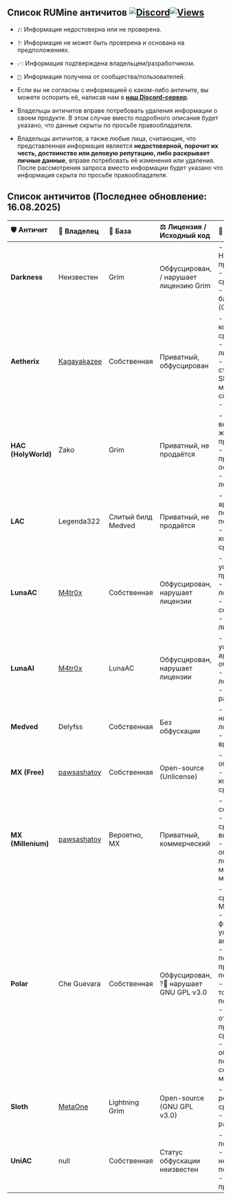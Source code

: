 ## Список RUMine античитов [![Discord](https://img.shields.io/discord/1297490292349468715?logo=discord&logoColor=white&label=Discord&color=7289DA)](https://dsc.gg/kaelus)[![Views](https://api.visitorbadge.io/api/visitors?path=https%3A%2F%2Fgithub.com%2FKaelusMC%2FRU-Anticheats%2FREADME.md&label=Views&countColor=%23555555&style=flat&labelStyle=none)](https://github.com/KaelusMC/RU-Anticheats/)

-   `/`: Информация недостоверна или не проверена.
-   `?`: Информация не может быть проверена и основана на предположениях.
-   `✅`: Информация подтверждена владельцем/разработчиком.
-   `💬`: Информация получена от сообщества/пользователей.

- Если вы не согласны с информацией о каком-либо античите, вы можете оспорить её, написав нам в **[наш Discord-сервер](https://dsc.gg/kaelus)**.
- Владельцы античитов вправе потребовать удаления информации о своем продукте. В этом случае вместо подробного описания будет указано, что данные скрыты по просьбе правообладателя.
- Владельцы античитов, а также любые лица, считающие, что представленная информация является **недостоверной, порочит их честь, достоинство или деловую репутацию, либо раскрывает личные данные**, вправе потребовать её изменения или удаления. После рассмотрения запроса вместо информации будет указано что информация скрыта по просьбе правообладателя.

## Список античитов (Последнее обновление: 16.08.2025)

| 🛡️ Античит | 👑 Владелец | 🧬 База | ⚖️ Лицензия / Исходный код | 📝 Описание |
| :--- | :--- | :--- | :--- | :--- |
| **Darkness** | Неизвестен | Grim | Обфусцирован, / нарушает лицензию Grim | - Неконкурентоспособные проверки.<br>- Очень много ложных срабатываний.<br>- / Нарушает лицензию базового античита (Grim). |
| **Aetherix** | [Kagayakazee](https://discord.com/users/561181902254637056) | Собственная | Приватный, обфусцирован | - 💬 Имеет среднее количество ложных срабатываний.<br>- Нарушает различные лицензии.<br>- ✅ Используется старая архитектура Sloth, при этом сама модель является более слабой.<br>-  |
| **HAC (HolyWorld)** | Zako | Grim | Приватный, не продаётся | - ? Ответвление старой версии Grim, жертвующее Movement проверками.<br>- Сомнительные Combat проверки, ? не основанные на ротации.<br>- Среднее количество ложных срабатываний. |
| **LAC** | Legenda322 | Слитый билд Medved | Приватный, не продаётся | - Использует архитектуру не подходящую под анализ последовательностей.<br>- Невероятно большое количество ложных срабатываний. |
| **LunaAC** | [M4tr0x](https://discord.com/users/1305773901699350590) | Собственная | Обфусцирован, нарушает лицензии | - 💬 Использует устаревшие принципы проверок.<br>- Огромное количество ложных срабатываний.<br>- /💬 Сильно нагружает сервер.<br>- Нарушает различные лицензии. |
| **LunaAI** | [M4tr0x](https://discord.com/users/1305773901699350590) | LunaAC | Обфусцирован, нарушает лицензии | - Использует устаревшую архитектуру модели, ? обучается на синтетике.<br>- Огромное количество ложных срабатываний.<br>- Находится в разработке. |
| **Medved** | Delyfss | Собственная | Без обфускации | - Хороший античит с низким количеством ложных срабатываний.<br>- Достаточно долгое время срабатывания. |
| **MX (Free)** | [pawsashatoy](https://discord.com/users/612640464771743744) | Собственная | Open-source (Unlicense) | - 💬 Хорошо обнаруживает читеров.<br>- 💬 Имеет высокое количество ложных срабатываний. |
| **MX (Millenium)** | [pawsashatoy](https://discord.com/users/612640464771743744) | Вероятно, MX | Приватный, коммерческий | - ?💬 Проверки на базе собственной нейросети.<br>- /💬 Почти нет ложных срабатываний на высоком пороге.<br>- /💬 Хорошо обнаруживает популярные RU читы, но может быть слаб против менее популярных. |
| **Polar** | Che Guevara | Собственная | Обфусцирован, ?💬 нарушает GNU GPL v3.0 | - /💬 Множество ложных срабатываний на Movement.<br>- ?💬 Упрощения для фикса фолсов создают уязвимости для обхода античита.<br>- 💬 Плохая и дорогая поддержка, закрытая и противоречивая ценовая политика.<br>- ?💬 Модель эффективна только сразу после переобучения.<br>- /💬 Поддержка отказывается признавать ложные срабатывания.<br>- ?💬 Иногда из-за обфускации античит попадает в продакшен со сломанной математикой. |
| **Sloth** | [MetaOne](https://discord.com/users/1003303210632630292) | Lightning Grim | Open-source (GNU GPL v3.0) | - Стабильная модель с редкими ложными срабатываниями.<br>- Находится в активной разработке. |
| **UniAC** | null | Собственная | Статус обфускации неизвестен | - ?💬 Модель создаётся под каждую ротацию.<br>- Модель имеет непредсказуемое поведение.<br>- Разработка приостановлена. |
